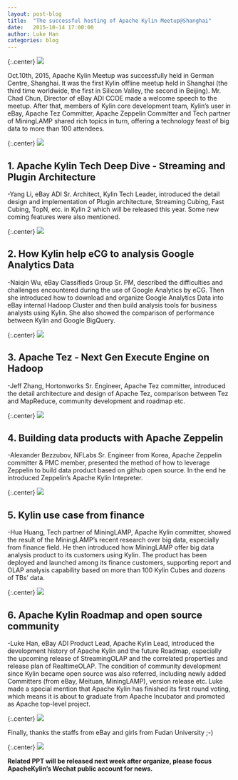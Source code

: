 ```yaml
---
layout: post-blog
title:  "The successful hosting of Apache Kylin Meetup@Shanghai"
date:   2015-10-14 17:00:00
author: Luke Han
categories: blog
---
```


{:.center}
![]( /images/blog/meetup_1.jpeg)


Oct.10th, 2015, Apache Kylin Meetup was successfully held in German Centre, Shanghai. It was the first Kylin offline meetup held in Shanghai (the third time worldwide, the first in Silicon Valley, the second in Beijing). Mr. Chad Chun, Director of eBay ADI CCOE made a welcome speech to the meetup. After that, members of Kylin core development team, Kylin’s user in eBay, Apache Tez Committer, Apache Zeppelin Committer and Tech partner of MiningLAMP shared rich topics in turn, offering a technology feast of big data to more than 100 attendees.

{:.center}
![]( /images/blog/meetup_2.jpeg)


## 1. Apache Kylin Tech Deep Dive - Streaming and Plugin Architecture
-Yang Li, eBay ADI Sr. Architect, Kylin Tech Leader, introduced the detail design and implementation of Plugin architecture, Streaming Cubing, Fast Cubing, TopN, etc. in Kylin 2 which will be released this year. Some new coming features were also mentioned.

{:.center}
![]( /images/blog/meetup_3.jpeg)

## 2. How Kylin help eCG to analysis Google Analytics Data
-Naiqin Wu, eBay Classifieds Group Sr. PM, described the difficulties and challenges encountered during the use of Google Analytics by eCG. Then she introduced how to download and organize Google Analytics Data into eBay internal Hadoop Cluster and then build analysis tools for business analysts using Kylin. She also showed the comparison of performance between Kylin and Google BigQuery.

{:.center}
![]( /images/blog/meetup_4.jpeg)

## 3. Apache Tez - Next Gen Execute Engine on Hadoop
-Jeff Zhang, Hortonworks Sr. Engineer, Apache Tez committer, introduced the detail architecture and design of Apache Tez, comparison between Tez and MapReduce, community development and roadmap etc.

{:.center}
![]( /images/blog/meetup_5.jpeg)

## 4. Building data products with Apache Zeppelin
-Alexander Bezzubov, NFLabs Sr. Engineer from Korea, Apache Zeppelin committer & PMC member, presented the method of how to leverage Zeppelin to build data product based on github open source. In the end he introduced Zeppelin’s Apache Kylin Intepreter.

{:.center}
![]( /images/blog/meetup_6.jpeg)

## 5. Kylin use case from finance
-Hua Huang, Tech partner of MiningLAMP, Apache Kylin committer, showed the result of the MiningLAMP’s recent research over big data, especially from finance field. He then introduced how MiningLAMP offer big data analysis product to its customers using Kylin. The product has been deployed and launched among its finance customers, supporting report and OLAP analysis capability based on more than 100 Kylin Cubes and dozens of TBs’ data.

{:.center}
![]( /images/blog/meetup_7.jpeg)

## 6. Apache Kylin Roadmap and open source community
-Luke Han, eBay ADI Product Lead, Apache Kylin Lead, introduced the development history of Apache Kylin and the future Roadmap, especially the upcoming release of StreamingOLAP and the correlated properties and release plan of RealtimeOLAP. The condition of community development since Kylin became open source was also referred, including newly added Committers (from eBay, Meituan, MiningLAMP), version release etc. Luke made a special mention that Apache Kylin has finished its first round voting, which means it is about to graduate from Apache Incubator and promoted as Apache top-level project.

{:.center}
![]( /images/blog/meetup_8.jpeg)

Finally, thanks the staffs from eBay and girls from Fudan University ;-)

{:.center}
![]( /images/blog/meetup_9.jpeg)

**Related PPT will be released next week after organize, please focus ApacheKylin’s Wechat public account for news.**
